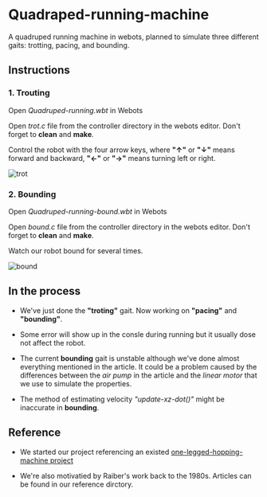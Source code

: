# Quadraped-running-machine
A quadruped running machine in webots, planned to simulate three different gaits: trotting, pacing, and bounding.
## Instructions
### 1. Trouting
Open _Quadruped-running.wbt_ in Webots

Open _trot.c_ file from the controller directory in the webots editor. Don't forget to **clean** and  **make**.

Control the robot with the four arrow keys, where **"↑"** or **"↓"** means forward and backward, **"←"** or **"→"** means turning left or right.

![trot](./references/trot.png)
### 2. Bounding
Open _Quadruped-running-bound.wbt_ in Webots

Open _bound.c_ file from the controller directory in the webots editor. Don't forget to **clean** and  **make**.

Watch our robot bound for several times.

![bound](./references/bound.png)
## In the process
* We've just done the **"troting"** gait. Now working on **"pacing"** and **"bounding"**.

* Some error will show up in the consle during running but it usually dose not affect the robot.

* The current **bounding** gait is unstable although we've done almost everything mentioned in the article. It could be a problem caused by the differences between the _air pump_ in the article and the _linear motor_ that we use to simulate the properties.

* The method of estimating velocity _"update-xz-dot()"_ might be inaccurate in **bounding**.
## Reference
* We started our project referencing an existed [one-legged-hopping-machine project](https://github.com/YuXianYuan/Hopping-in-Three-Dimensions)

* We're also motivatied by Raiber's work back to the 1980s. Articles can be found in our reference dirctory.
